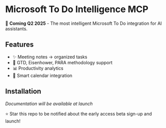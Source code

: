 # Microsoft To Do Intelligence MCP

🚀 **Coming Q2 2025** - The most intelligent Microsoft To Do integration for AI assistants.

## Features
- ✨ Meeting notes → organized tasks
- 🧠 GTD, Eisenhower, PARA methodology support  
- 📊 Productivity analytics
- 🔄 Smart calendar integration

## Installation
*Documentation will be available at launch*

⭐ Star this repo to be notified about the early access beta sign-up and launch!
